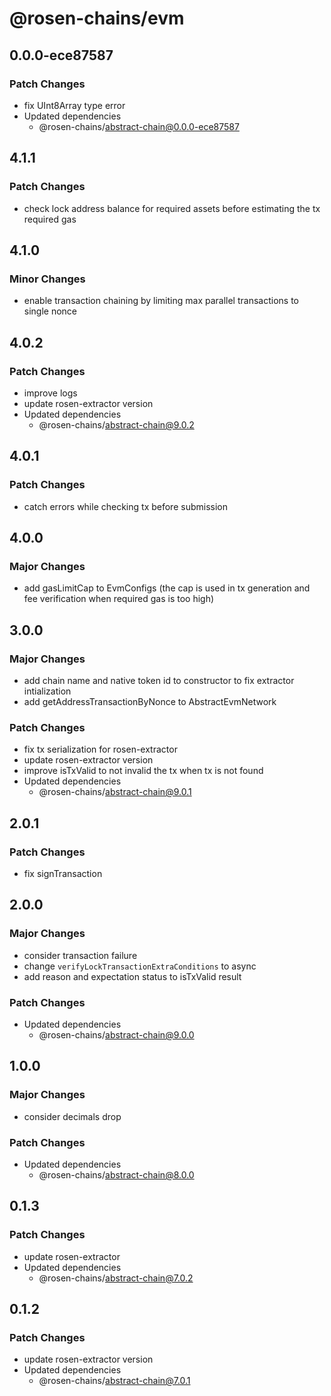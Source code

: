 # @rosen-chains/evm

## 0.0.0-ece87587

### Patch Changes

- fix UInt8Array type error
- Updated dependencies
  - @rosen-chains/abstract-chain@0.0.0-ece87587

## 4.1.1

### Patch Changes

- check lock address balance for required assets before estimating the tx required gas

## 4.1.0

### Minor Changes

- enable transaction chaining by limiting max parallel transactions to single nonce

## 4.0.2

### Patch Changes

- improve logs
- update rosen-extractor version
- Updated dependencies
  - @rosen-chains/abstract-chain@9.0.2

## 4.0.1

### Patch Changes

- catch errors while checking tx before submission

## 4.0.0

### Major Changes

- add gasLimitCap to EvmConfigs (the cap is used in tx generation and fee verification when required gas is too high)

## 3.0.0

### Major Changes

- add chain name and native token id to constructor to fix extractor intialization
- add getAddressTransactionByNonce to AbstractEvmNetwork

### Patch Changes

- fix tx serialization for rosen-extractor
- update rosen-extractor version
- improve isTxValid to not invalid the tx when tx is not found
- Updated dependencies
  - @rosen-chains/abstract-chain@9.0.1

## 2.0.1

### Patch Changes

- fix signTransaction

## 2.0.0

### Major Changes

- consider transaction failure
- change `verifyLockTransactionExtraConditions` to async
- add reason and expectation status to isTxValid result

### Patch Changes

- Updated dependencies
  - @rosen-chains/abstract-chain@9.0.0

## 1.0.0

### Major Changes

- consider decimals drop

### Patch Changes

- Updated dependencies
  - @rosen-chains/abstract-chain@8.0.0

## 0.1.3

### Patch Changes

- update rosen-extractor
- Updated dependencies
  - @rosen-chains/abstract-chain@7.0.2

## 0.1.2

### Patch Changes

- update rosen-extractor version
- Updated dependencies
  - @rosen-chains/abstract-chain@7.0.1
